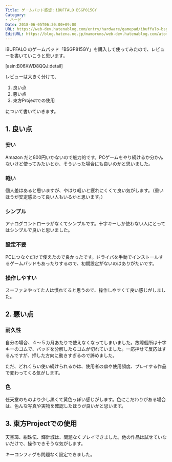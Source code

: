 ```yaml
---
Title: ゲームパッド感想：iBUFFALO BSGP815GY
Category:
- ハード
Date: 2018-06-05T06:30:00+09:00
URL: https://web-dev.hatenablog.com/entry/hardware/gamepad/ibuffalo-bsgp815gy
EditURL: https://blog.hatena.ne.jp/mamorums/web-dev.hatenablog.com/atom/entry/17391345971650911087
---
```


iBUFFALO のゲームパッド「BSGP815GY」を購入して使ってみたので、レビューを書いていこうと思います。

[asin:B06XWD8QQJ:detail]

レビューは大きく分けて、

1. 良い点
2. 悪い点
3. 東方Projectでの使用

について書いていきます。


## 1. 良い点
### 安い
Amazon だと800円いかないので魅力的です。PCゲームをやり続けるか分かんないけど使ってみたいとか、そういった場合にも良いのかと思いました。

### 軽い
個人差はあると思いますが、やはり軽いと疲れにくくて良い気がします。（重いほうが安定感あって良い人もいるかと思います。）

### シンプル
アナログコントローラがなくてシンプルです。十字キーしか使わない人にとってはシンプルで良いと思いました。

### 設定不要
PCにつなぐだけで使えたので良かったです。ドライバを手動でインストールするゲームパッドもあったりするので、初期設定がないのはありがたいです。

### 操作しやすい
スーファミやってた人は慣れてると思うので、操作しやすくて良い感じがしました。


## 2. 悪い点
### 耐久性
自分の場合、４～５カ月あたりで使えなくなってしまいました。故障個所は十字キーのゴムで、パッドを分解したらゴムが切れていました。一応押せて反応はするんですが、押した方向に動きすぎるので諦めました。

ただ、どれくらい使い続けられるかは、使用者の癖や使用頻度、プレイする作品で変わってくる気がします。

### 色
任天堂のものより少し黒くて黄色っぽい感じがします。色にこだわりがある場合は、色んな写真や実物を確認したほうが良いかと思います。


## 3. 東方Projectでの使用
天空璋、紺珠伝、輝針城は、問題なくプレイできました。他の作品は試せていないだけで、操作できそうな気がします。

キーコンフィグも問題なく設定できました。

